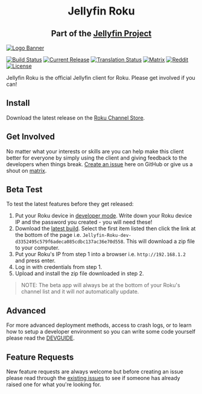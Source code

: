 <h1 align="center">Jellyfin Roku</h1>
<h2 align="center">Part of the <a href="https://jellyfin.media">Jellyfin Project</a></h2>

[![Logo Banner](https://raw.githubusercontent.com/jellyfin/jellyfin-ux/master/branding/SVG/banner-logo-solid.svg?sanitize=true "Jellyfin")](https://jellyfin.media)

[![Build Status](https://img.shields.io/github/actions/workflow/status/jellyfin/jellyfin-roku/build-dev.yml?logo=github&branch=unstable "Build Status")](https://github.com/jellyfin/jellyfin-roku/actions/workflows/build-dev.yml?query=branch%3Aunstable)
[![Current Release](https://img.shields.io/github/release/jellyfin/jellyfin-roku.svg?logo=github "Current Release")](https://github.com/jellyfin/jellyfin-roku/releases)
[![Translation Status](https://translate.jellyfin.org/widgets/jellyfin/-/jellyfin-roku/svg-badge.svg "Translation Status")](https://translate.jellyfin.org/projects/jellyfin/jellyfin-roku/?utm_source=widget)
[![Matrix](https://img.shields.io/matrix/jellyfin:matrix.org.svg?logo=matrix "Chat on Matrix")](https://matrix.to/#/#jellyfin-dev-roku:matrix.org)
[![Reddit](https://img.shields.io/badge/reddit-r%2Fjellyfin-%23FF5700.svg?logo=reddit "Join our Subreddit")](https://www.reddit.com/r/jellyfin)
[![License](https://img.shields.io/github/license/jellyfin/jellyfin-roku.svg "GPL 2.0 License")](LICENSE)

Jellyfin Roku is the official Jellyfin client for Roku. Please get involved if you can!

## Install

Download the latest release on the [Roku Channel Store](https://channelstore.roku.com/details/cc5e559d08d9ec87c5f30dcebdeebc12/jellyfin).

## Get Involved

No matter what your interests or skills are you can help make this client better for everyone by simply using the client and giving feedback to the developers when things break. [Create an issue](https://github.com/jellyfin/jellyfin-roku/issues/new/choose) here on GitHub or give us a shout on [matrix](https://matrix.to/#/#jellyfin-dev-roku:matrix.org).

## Beta Test

To test the latest features before they get released:

1. Put your Roku device in [developer mode](https://blog.roku.com/developer/2016/02/04/developer-setup-guide). Write down your Roku device IP and the password you created - you will need these!
2. Download the [latest build](https://github.com/jellyfin/jellyfin-roku/actions/workflows/build-dev.yml?query=branch%3Aunstable). Select the first item listed then click the link at the bottom of the page i.e. `Jellyfin-Roku-dev-d3352495c579f6adeca085cdbc137ac36e70d558`. This will download a zip file to your computer.
3. Put your Roku's IP from step 1 into a browser i.e. `http://192.168.1.2` and press enter.
4. Log in with credentials from step 1.
5. Upload and install the zip file downloaded in step 2.

> NOTE: The beta app will always be at the bottom of your Roku's channel list and it will *not* automatically update.

## Advanced

For more advanced deployment methods, access to crash logs, or to learn how to setup a developer environment so you can write some code yourself please read the [DEVGUIDE](DEVGUIDE.md).

## Feature Requests

New feature requests are always welcome but before creating an issue please read through the [existing issues](https://github.com/jellyfin/jellyfin-roku/issues?q=is%3Aissue+is%3Aopen+sort%3Aupdated-desc) to see if someone has already raised one for what you're looking for.
